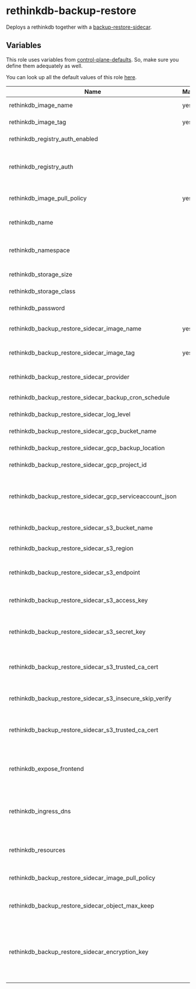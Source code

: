 # rethinkdb-backup-restore

Deploys a rethinkdb together with a [backup-restore-sidecar](https://github.com/metal-stack/backup-restore-sidecar).

## Variables

This role uses variables from [control-plane-defaults](/control-plane). So, make sure you define them adequately as well.

You can look up all the default values of this role [here](defaults/main.yaml).

| Name                                                     | Mandatory | Description                                                                                                       |
|----------------------------------------------------------| --------- |-------------------------------------------------------------------------------------------------------------------|
| rethinkdb_image_name                                     | yes       | Image version of the rethinkdb                                                                                    |
| rethinkdb_image_tag                                      | yes       | Image tag of the rethinkdb                                                                                        |
| rethinkdb_registry_auth_enabled                          |           | Enables registry authentication                                                                                   |
| rethinkdb_registry_auth                                  |           | The dockerconfigjson content used for registry authentication                                                     |
| rethinkdb_image_pull_policy                              | yes       | Image pull policy (defaults to IfNotPresent)                                                                      |
| rethinkdb_name                                           |           | The name of the rethinkdb instance                                                                                |
| rethinkdb_namespace                                      |           | The deployment's target namespace                                                                                 |
| rethinkdb_storage_size                                   |           | The size of the PVC                                                                                               |
| rethinkdb_storage_class                                  |           | The storage class of the PVC                                                                                      |
| rethinkdb_password                                       |           | The password of the rethinkdb                                                                                     |
| rethinkdb_backup_restore_sidecar_image_name              | yes       | Image version of the backup-restore-sidecar                                                                       |
| rethinkdb_backup_restore_sidecar_image_tag               | yes       | Image tag of the backup-restore-sidecar                                                                           |
| rethinkdb_backup_restore_sidecar_provider                |           | The backup provider. One of `local`, `gcp` or `s3`                                                                |
| rethinkdb_backup_restore_sidecar_backup_cron_schedule    |           | The backup cron schedule                                                                                          |
| rethinkdb_backup_restore_sidecar_log_level               |           | The log level of the sidecar                                                                                      |
| rethinkdb_backup_restore_sidecar_gcp_bucket_name         |           | Bucket name of the GCP bucket                                                                                     |
| rethinkdb_backup_restore_sidecar_gcp_backup_location     |           | Location of the GCP bucket                                                                                        |
| rethinkdb_backup_restore_sidecar_gcp_project_id          |           | GCP project name                                                                                                  |
| rethinkdb_backup_restore_sidecar_gcp_serviceaccount_json |           | GCP Serviceaccount JSON string (service account requires bucket access)                                           |
| rethinkdb_backup_restore_sidecar_s3_bucket_name          |           | The name of the S3 bucket                                                                                         |
| rethinkdb_backup_restore_sidecar_s3_region               |           | The region where the S3 bucket is located                                                                         |
| rethinkdb_backup_restore_sidecar_s3_endpoint             |           | The endpoint URL for the S3 storage service                                                                       |
| rethinkdb_backup_restore_sidecar_s3_access_key           |           | The access key for authenticating with S3                                                                         |
| rethinkdb_backup_restore_sidecar_s3_secret_key           |           | The secret key for authenticating with S3                                                                         |
| rethinkdb_backup_restore_sidecar_s3_trusted_ca_cert      |           | The trusted certificate authority for the S3 storage service                                                      |
| rethinkdb_backup_restore_sidecar_s3_insecure_skip_verify |           | Skip certificate check of S3 storage service                                                                      |
| rethinkdb_backup_restore_sidecar_s3_trusted_ca_cert      |           | The trusted certificate authority for the S3 storage service                                                      |
| rethinkdb_expose_frontend                                |           | Exposes the rethinkdb over ingress (only use for dev environments)                                                |
| rethinkdb_ingress_dns                                    |           | The virtual host to reach the rethinkdb frontend when exposed via ingress                                         |
| rethinkdb_resources                                      |           | The kubernetes resources for the actual rethinkdb container                                                       |
| rethinkdb_backup_restore_sidecar_image_pull_policy       |           | Image pull policy (defaults to IfNotPresent)                                                                      |
| rethinkdb_backup_restore_sidecar_object_max_keep         |           | The number of objects to keep at the cloud provider bucket                                                        |
| rethinkdb_backup_restore_sidecar_encryption_key          |           | An optional encryption key to AES-encrypt the backups before uploading them to the backup provider (length == 32) |
